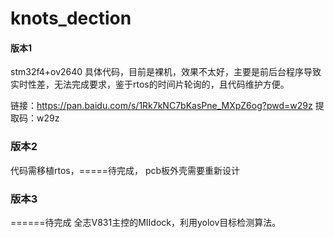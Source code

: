 # knots_dection



#### 版本1
stm32f4+ov2640
具体代码，目前是裸机，效果不太好，主要是前后台程序导致实时性差，无法完成要求，鉴于rtos的时间片轮询的，且代码维护方便。

链接：https://pan.baidu.com/s/1Rk7kNC7bKasPne_MXpZ6og?pwd=w29z 
提取码：w29z


### 版本2
代码需移植rtos，=====待完成，
pcb板外壳需要重新设计


### 版本3 
======待完成
全志V831主控的MIIdock，利用yolov目标检测算法。

